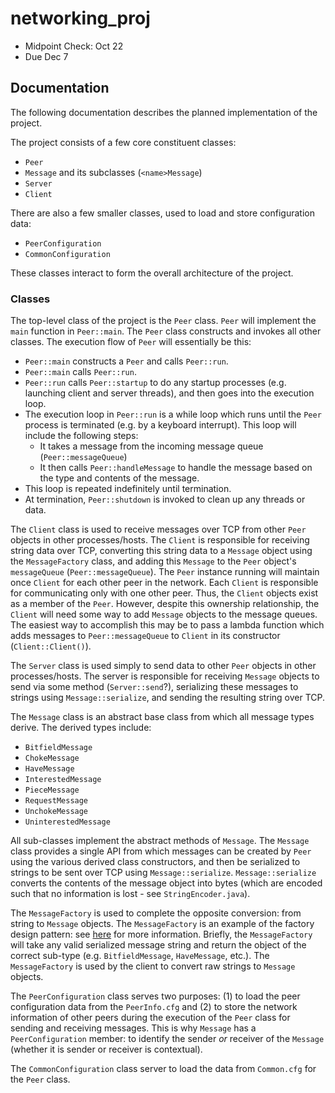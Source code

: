 # networking_proj

+ Midpoint Check: Oct 22
+ Due Dec 7

## Documentation

The following documentation describes the planned implementation
of the project.

The project consists of a few core constituent classes:

+ `Peer`
+ `Message` and its subclasses (`<name>Message`)
+ `Server`
+ `Client`

There are also a few smaller classes, used to load and store
configuration data:

+ `PeerConfiguration`
+ `CommonConfiguration`

These classes interact to form the overall architecture of
the project.

### Classes

The top-level class of the project is the `Peer` class.
`Peer` will implement the `main` function in `Peer::main`.
The `Peer` class constructs and invokes all other classes.
The execution flow of `Peer` will essentially be this:

+ `Peer::main` constructs a `Peer` and calls `Peer::run`. 
+ `Peer::main` calls `Peer::run`.
+ `Peer::run` calls `Peer::startup` to do any startup
processes (e.g. launching client and server threads), and
then goes into the execution loop.
+ The execution loop in `Peer::run` is a while loop which runs
until the `Peer` process is terminated (e.g. by a keyboard interrupt).
This loop will include the following steps:
    + It takes a message from the incoming message queue (`Peer::messageQueue`)
    + It then calls `Peer::handleMessage` to handle the message
based on the type and contents of the message.
+ This loop is repeated indefinitely until termination.
+ At termination, `Peer::shutdown` is invoked to clean up
any threads or data.

The `Client` class is used to receive messages over TCP
from other `Peer` objects in other processes/hosts. 
The `Client` is responsible for receiving string data over
TCP, converting this string data to a `Message` object using
the `MessageFactory` class, and adding this `Message` to
the `Peer` object's `messageQueue` (`Peer::messageQueue`).
The `Peer` instance running will maintain once `Client`
for each other peer in the network. Each `Client` is responsible
for communicating only with one other peer. Thus, the `Client`
objects exist as a member of the `Peer`. However, despite
this ownership relationship, the `Client` will need some way
to add `Message` objects to the message queues. The easiest way
to accomplish this may be to pass a lambda function which
adds messages to `Peer::messageQueue` to `Client` in its
constructor (`Client::Client()`).

The `Server` class is used simply to send data to other `Peer`
objects in other processes/hosts. The server is responsible
for receiving `Message` objects to send via some method
(`Server::send`?), serializing these messages to strings
using `Message::serialize`, and sending the resulting string
over TCP.

The `Message` class is an abstract base class from which all
message types derive. The derived types include:

+ `BitfieldMessage`
+ `ChokeMessage`
+ `HaveMessage`
+ `InterestedMessage`
+ `PieceMessage`
+ `RequestMessage`
+ `UnchokeMessage`
+ `UninterestedMessage`

All sub-classes implement the abstract methods of `Message`.
The `Message` class provides a single API from which messages
can be created by `Peer` using the various derived class constructors,
and then be serialized to strings to be sent over TCP
using `Message::serialize`. `Message::serialize` converts the contents of the message
object into bytes (which are encoded such that no information
is lost - see `StringEncoder.java`).

The `MessageFactory` is used to complete the opposite conversion:
from string to `Message` objects. The `MessageFactory` is an example
of the factory design pattern: see [here](https://en.wikipedia.org/wiki/Factory_method_pattern) for more
information. Briefly, the `MessageFactory` will take any valid serialized message string
and return the object of the correct sub-type (e.g. `BitfieldMessage`, `HaveMessage`, etc.).
The `MessageFactory` is used by the client to convert raw strings to `Message` objects.

The `PeerConfiguration` class serves two purposes:
(1) to load the peer configuration data from the `PeerInfo.cfg` and
(2) to store the network information of other peers
during the execution of the `Peer` class for sending and receiving
messages. This is why `Message` has a `PeerConfiguration` member:
to identify the sender *or* receiver of the `Message` (whether
it is sender or receiver is contextual).

The `CommonConfiguration` class server to load the data
from `Common.cfg` for the `Peer` class.